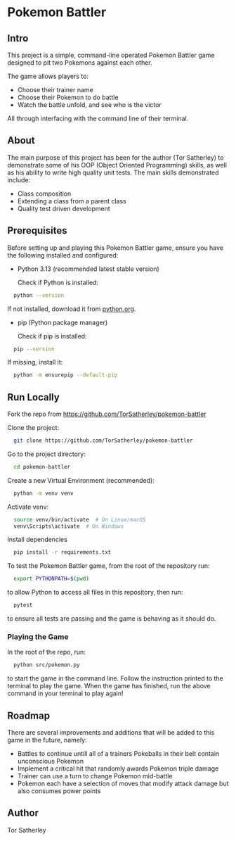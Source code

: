 # Pokemon Battler

## Intro

This project is a simple, command-line operated Pokemon Battler game designed to pit two Pokemons against each other.

The game allows players to:

- Choose their trainer name
- Choose their Pokemon to do battle
- Watch the battle unfold, and see who is the victor

All through interfacing with the command line of their terminal.

## About

The main purpose of this project has been for the author (Tor Satherley) to demonstrate some of his OOP (Object Oriented Programming) skills, as well as his ability to write high quality unit tests. The main skills demonstrated include:

- Class composition
- Extending a class from a parent class
- Quality test driven development

## Prerequisites

Before setting up and playing this Pokemon Battler game, ensure you have the following installed and configured:

- Python 3.13 (recommended latest stable version)

    Check if Python is installed: 
```bash
  python --version
```

If not installed, download it from [python.org](https://www.python.org/downloads/).

- pip (Python package manager)

    Check if pip is installed: 
```bash
  pip --version
```

If missing, install it:
```bash
  python -m ensurepip --default-pip
```

## Run Locally

Fork the repo from https://github.com/TorSatherley/pokemon-battler

Clone the project:

```bash
  git clone https://github.com/TorSatherley/pokemon-battler
```

Go to the project directory:

```bash
  cd pokemon-battler
```

Create a new Virtual Environment (recommended):

```bash
  python -m venv venv
```

Activate venv:
```bash
  source venv/bin/activate  # On Linux/macOS
  venv\Scripts\activate  # On Windows
```

Install dependencies

```bash
  pip install -r requirements.txt
```

To test the Pokemon Battler game, from the root of the repository run:

```bash
  export PYTHONPATH=$(pwd)
```
to allow Python to access all files in this repository, then run:

```bash
  pytest
```

to ensure all tests are passing and the game is behaving as it should do.

### Playing the Game

In the root of the repo, run:

```bash
  python src/pokemon.py
```

to start the game in the command line. Follow the instruction printed to the terminal to play the game. When the game has finished, run the above command in your terminal to play again!

## Roadmap

There are several improvements and additions that will be added to this game in the future, namely:

- Battles to continue untill all of a trainers Pokeballs in their belt contain unconscious Pokemon
- Implement a critical hit that randomly awards Pokemon triple damage
- Trainer can use a turn to change Pokemon mid-battle
- Pokemon each have a selection of moves that modify attack damage but also consumes power points

## Author

Tor Satherley